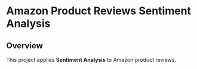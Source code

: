 # Amazon Product Reviews Sentiment Analysis

## Overview
This project applies **Sentiment Analysis** to Amazon product reviews.
